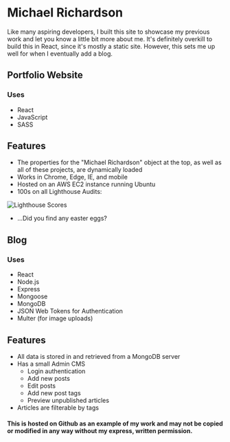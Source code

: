 # Michael Richardson

Like many aspiring developers, I built this site to showcase my previous work and let you know a little bit more about me. It's definitely overkill to build this in React, since it's mostly a static site. However, this sets me up well for when I eventually add a blog.

## Portfolio Website

### Uses

* React
* JavaScript
* SASS

## Features

* The properties for the "Michael Richardson" object at the top, as well as all of these projects, are dynamically loaded
* Works in Chrome, Edge, IE, and mobile
* Hosted on an AWS EC2 instance running Ubuntu
* 100s on all Lighthouse Audits:

![Lighthouse Scores](https://www.mdrichardson.net/static/media/lighthouse.59e521b5.png)

* ...Did you find any easter eggs?

## Blog

### Uses

* React
* Node.js
* Express
* Mongoose
* MongoDB
* JSON Web Tokens for Authentication
* Multer (for image uploads)

## Features

* All data is stored in and retrieved from a MongoDB server
* Has a small Admin CMS
  * Login authentication
  * Add new posts
  * Edit posts
  * Add new post tags
  * Preview unpublished articles
* Articles are filterable by tags

#### This is hosted on Github as an example of my work and may not be copied or modified in any way without my express, written permission.